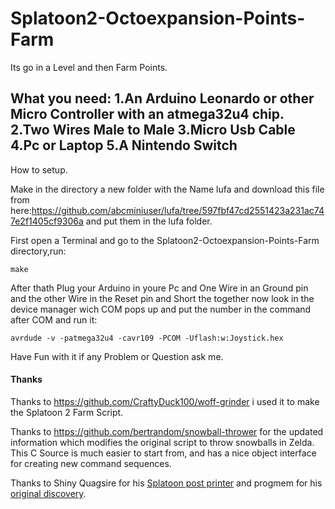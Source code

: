 # Splatoon2-Octoexpansion-Points-Farm

Its go in a Level and then Farm Points.

What you need:
1.An Arduino Leonardo or other Micro Controller with an atmega32u4 chip.
2.Two Wires Male to Male
3.Micro Usb Cable
4.Pc or Laptop
5.A Nintendo Switch
---

How to setup. 

Make in the directory a new folder with the Name lufa and download this file from here:https://github.com/abcminiuser/lufa/tree/597fbf47cd2551423a231ac747e2f1405cf9306a
and put them in the lufa folder.

First open a Terminal and go to the Splatoon2-Octoexpansion-Points-Farm directory,run:
```
make
```
After thath Plug your Arduino in youre Pc and One Wire in an Ground pin and the other Wire in the Reset pin and Short the together now look in the device manager wich COM pops up and put the number in the command after COM and run it:
```
avrdude -v -patmega32u4 -cavr109 -PCOM -Uflash:w:Joystick.hex
```
Have Fun with it if any Problem or Question ask me.

#### Thanks

Thanks to https://github.com/CraftyDuck100/woff-grinder i used it to make the Splatoon 2 Farm Script.

Thanks to https://github.com/bertrandom/snowball-thrower for the updated information which modifies the original script to throw snowballs in Zelda. This C Source is much easier to start from, and has a nice object interface for creating new command sequences.

Thanks to Shiny Quagsire for his [Splatoon post printer](https://github.com/shinyquagsire23/Switch-Fightstick) and progmem for his [original discovery](https://github.com/progmem/Switch-Fightstick).
